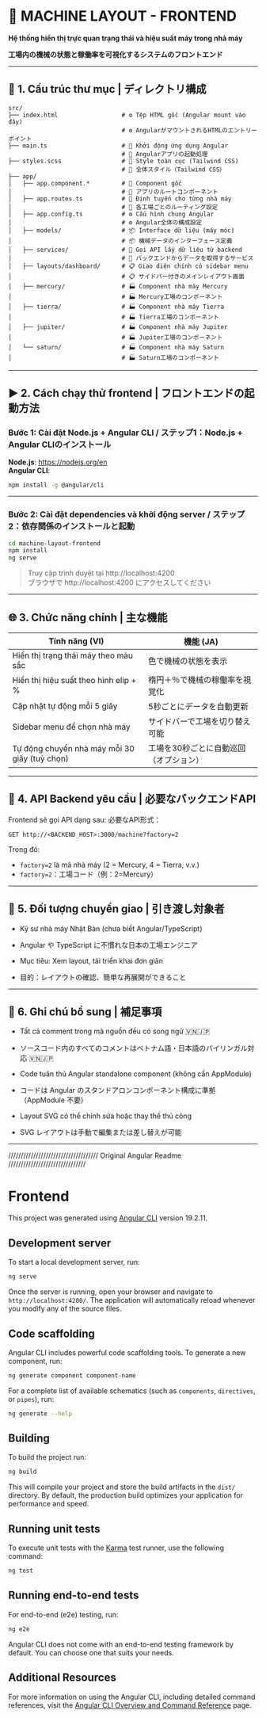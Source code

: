 
# 🧭 MACHINE LAYOUT - FRONTEND  
**Hệ thống hiển thị trực quan trạng thái và hiệu suất máy trong nhà máy**

**工場内の機械の状態と稼働率を可視化するシステムのフロントエンド**

---

## 📁 1. Cấu trúc thư mục | ディレクトリ構成

```
src/
├── index.html                  # ⚙️ Tệp HTML gốc (Angular mount vào đây)  
                                # ⚙️ AngularがマウントされるHTMLのエントリーポイント  
├── main.ts                     # 🚀 Khởi động ứng dụng Angular  
                                # 🚀 Angularアプリの起動処理  
├── styles.scss                 # 🎨 Style toàn cục (Tailwind CSS)  
                                # 🎨 全体スタイル（Tailwind CSS）  
├── app/
│   ├── app.component.*         # 🧩 Component gốc  
│                               # 🧩 アプリのルートコンポーネント  
│   ├── app.routes.ts           # 🔀 Định tuyến cho từng nhà máy  
│                               # 🔀 各工場ごとのルーティング設定  
│   ├── app.config.ts           # ⚙️ Cấu hình chung Angular  
│                               # ⚙️ Angular全体の構成設定  
│   ├── models/                 # 📦 Interface dữ liệu (máy móc)  
│                               # 📦 機械データのインターフェース定義  
│   ├── services/               # 🔌 Gọi API lấy dữ liệu từ backend  
│                               # 🔌 バックエンドからデータを取得するサービス  
│   ├── layouts/dashboard/      # 📋 Giao diện chính có sidebar menu  
│                               # 📋 サイドバー付きのメインレイアウト画面  
│   ├── mercury/                # 🏭 Component nhà máy Mercury  
│                               # 🏭 Mercury工場のコンポーネント  
│   ├── tierra/                 # 🏭 Component nhà máy Tierra  
│                               # 🏭 Tierra工場のコンポーネント  
│   ├── jupiter/                # 🏭 Component nhà máy Jupiter  
│                               # 🏭 Jupiter工場のコンポーネント  
│   └── saturn/                 # 🏭 Component nhà máy Saturn  
│                               # 🏭 Saturn工場のコンポーネント  
```

---

## ▶️ 2. Cách chạy thử frontend | フロントエンドの起動方法

### Bước 1: Cài đặt Node.js + Angular CLI / ステップ1：Node.js + Angular CLIのインストール  
**Node.js**: https://nodejs.org/en  
**Angular CLI**:  
```bash
npm install -g @angular/cli
```

---

### Bước 2: Cài đặt dependencies và khởi động server / ステップ2：依存関係のインストールと起動  
```bash
cd machine-layout-frontend
npm install
ng serve
```

> Truy cập trình duyệt tại http://localhost:4200  
> ブラウザで http://localhost:4200 にアクセスしてください

---

## 🌐 3. Chức năng chính | 主な機能

| Tính năng (VI)                                | 機能 (JA)                                   |
|-----------------------------------------------|---------------------------------------------|
| Hiển thị trạng thái máy theo màu sắc          | 色で機械の状態を表示                        |
| Hiển thị hiệu suất theo hình elip + %         | 楕円＋％で機械の稼働率を視覚化              |
| Cập nhật tự động mỗi 5 giây                   | 5秒ごとにデータを自動更新                  |
| Sidebar menu để chọn nhà máy                 | サイドバーで工場を切り替え可能             |
| Tự động chuyển nhà máy mỗi 30 giây (tuỳ chọn) | 工場を30秒ごとに自動巡回（オプション）     |

---

## 📡 4. API Backend yêu cầu | 必要なバックエンドAPI

Frontend sẽ gọi API dạng sau:
必要なAPI形式：

```http
GET http://<BACKEND_HOST>:3000/machine?factory=2
```

Trong đó:
- `factory=2` là mã nhà máy (2 = Mercury, 4 = Tierra, v.v.)
- `factory=2`：工場コード（例：2=Mercury）

---

## 👥 5. Đối tượng chuyển giao | 引き渡し対象者

- Kỹ sư nhà máy Nhật Bản (chưa biết Angular/TypeScript)
- Angular や TypeScript に不慣れな日本の工場エンジニア  

- Mục tiêu: Xem layout, tái triển khai đơn giản
- 目的：レイアウトの確認、簡単な再展開ができること  

---

## 📌 6. Ghi chú bổ sung | 補足事項

- Tất cả comment trong mã nguồn đều có song ngữ 🇻🇳🇯🇵
- ソースコード内のすべてのコメントはベトナム語・日本語のバイリンガル対応 🇻🇳🇯🇵  

- Code tuân thủ Angular standalone component (không cần AppModule)
- コードは Angular のスタンドアロンコンポーネント構成に準拠（AppModule 不要） 

- Layout SVG có thể chỉnh sửa hoặc thay thế thủ công
- SVG レイアウトは手動で編集または差し替えが可能  

---


//////////////////////////////////// Original Angular Readme ///////////////////////////////
# Frontend

This project was generated using [Angular CLI](https://github.com/angular/angular-cli) version 19.2.11.

## Development server

To start a local development server, run:

```bash
ng serve
```

Once the server is running, open your browser and navigate to `http://localhost:4200/`. The application will automatically reload whenever you modify any of the source files.

## Code scaffolding

Angular CLI includes powerful code scaffolding tools. To generate a new component, run:

```bash
ng generate component component-name
```

For a complete list of available schematics (such as `components`, `directives`, or `pipes`), run:

```bash
ng generate --help
```

## Building

To build the project run:

```bash
ng build
```

This will compile your project and store the build artifacts in the `dist/` directory. By default, the production build optimizes your application for performance and speed.

## Running unit tests

To execute unit tests with the [Karma](https://karma-runner.github.io) test runner, use the following command:

```bash
ng test
```

## Running end-to-end tests

For end-to-end (e2e) testing, run:

```bash
ng e2e
```

Angular CLI does not come with an end-to-end testing framework by default. You can choose one that suits your needs.

## Additional Resources

For more information on using the Angular CLI, including detailed command references, visit the [Angular CLI Overview and Command Reference](https://angular.dev/tools/cli) page.
